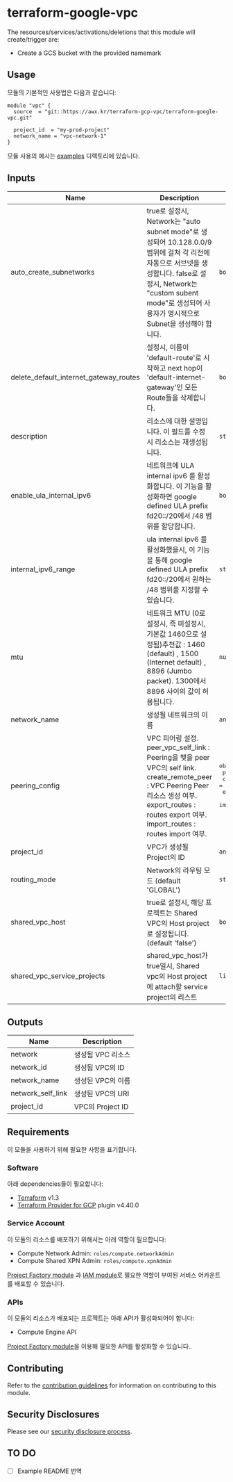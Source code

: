 # terraform-google-vpc
The resources/services/activations/deletions that this module will create/trigger are:

- Create a GCS bucket with the provided namemark

## Usage

모듈의 기본적인 사용법은 다음과 같습니다:

```hcl
module "vpc" {
  source  = "git::https://awx.kr/terraform-gcp-vpc/terraform-google-vpc.git"

  project_id  = "my-prod-project"
  network_name = "vpc-network-1"
}
```

모듈 사용의 예시는 [examples](./examples/) 디렉토리에 있습니다.

<!-- BEGINNING OF PRE-COMMIT-TERRAFORM DOCS HOOK -->
## Inputs

| Name | Description | Type | Default | Required |
|------|-------------|------|---------|:--------:|
| auto\_create\_subnetworks | true로 설정시, Network는 "auto subnet mode"로 생성되어 10.128.0.0/9 범위에 걸쳐 각 리전에 자동으로 서브넷을 생성합니다. false로 설정시, Network는 "custom subent mode"로 생성되어 사용자가 명시적으로 Subnet을 생성해야 합니다. | `bool` | `false` | no |
| delete\_default\_internet\_gateway\_routes | 설정시, 이름이 'default-route'로 시작하고 next hop이 'default-internet-gateway'인 모든 Route들을 삭제합니다. | `bool` | `false` | no |
| description | 리소스에 대한 설명입니다. 이 필드를 수정 시 리소스는 재생성됩니다. | `string` | `""` | no |
| enable\_ula\_internal\_ipv6 | 네트워크에 ULA internal ipv6 를 활성화합니다. 이 기능을 활성화하면 google defined ULA prefix fd20::/20에서 /48 범위를 할당합니다. | `bool` | `false` | no |
| internal\_ipv6\_range | ula internal ipv6 를 활성화했을시, 이 기능을 통해 google defined ULA prefix fd20::/20에서 원하는 /48 범위를 지정할 수 있습니다. | `string` | `""` | no |
| mtu | 네트워크 MTU (0로 설정시, 즉 미설정시, 기본값 1460으로 설정됨)추천값 : 1460 (default) , 1500 (Internet default) , 8896 (Jumbo packet). 1300에서 8896 사이의 값이 허용됩니다. | `number` | `0` | no |
| network\_name | 생성될 네트워크의 이름 | `any` | n/a | yes |
| peering\_config | VPC 피어링 설정. <br /> peer_vpc_self_link : Peering을 맺을 peer VPC의 self link.<br />create_remote_peer : VPC Peering Peer 리소스 생성 여부.<br /> export_routes : routes export 여부.<br /> import_routes : routes import 여부.| <pre>object({<br>    peer_vpc_self_link = string<br>    create_remote_peer = optional(bool, true)<br>    export_routes = optional(bool)<br>    import_routes = optional(bool) })</pre> | `null` | no |
| project\_id | VPC가 생성될 Project의 ID | `any` | n/a | yes |
| routing\_mode | Network의 라우팅 모드 (default 'GLOBAL') | `string` | `"GLOBAL"` | no |
| shared\_vpc\_host | true로 설정시, 해당 프로젝트는 Shared VPC의 Host project로 설정됩니다. (default 'false') | `bool` | `false` | no |
| shared\_vpc\_service\_projects | shared_vpc_host가 true일시, Shared vpc의 Host project에 attach할 service project의 리스트 | `list(string)` | `[]` | no |

## Outputs

| Name | Description |
|------|-------------|
| network | 생성됨 VPC 리소스 |
| network\_id | 생성됨 VPC의 ID |
| network\_name | 생성된 VPC의 이름 |
| network\_self\_link | 생성된 VPC의 URI |
| project\_id | VPC의 Project ID |

<!-- END OF PRE-COMMIT-TERRAFORM DOCS HOOK -->

## Requirements

이 모듈을 사용하기 위해 필요한 사항을 표기합니다.

### Software

아래 dependencies들이 필요합니다:

- [Terraform][terraform] v1.3
- [Terraform Provider for GCP][terraform-provider-gcp] plugin v4.40.0

### Service Account

이 모듈의 리소스를 배포하기 위해서는 아래 역할이 필요합니다:

- Compute Network Admin: `roles/compute.networkAdmin`
- Compute Shared XPN Admin: `roles/compute.xpnAdmin`

[Project Factory module][project-factory-module] 과
[IAM module][iam-module]로 필요한 역할이 부여된 서비스 어카운트를 배포할 수 있습니다.

### APIs

이 모듈의 리소스가 배포되는 프로젝트는 아래 API가 활성화되어야 합니다:

- Compute Engine API

[Project Factory module][project-factory-module]을 이용해 필요한 API를 활성화할 수 있습니다..

## Contributing

Refer to the [contribution guidelines](./CONTRIBUTING.md) for
information on contributing to this module.

[iam-module]: https://registry.terraform.io/modules/terraform-google-modules/iam/google
[project-factory-module]: https://registry.terraform.io/modules/terraform-google-modules/project-factory/google
[terraform-provider-gcp]: https://www.terraform.io/docs/providers/google/index.html
[terraform]: https://www.terraform.io/downloads.html

## Security Disclosures

Please see our [security disclosure process](./SECURITY.md).

## TO DO

- [ ] Example README 번역
